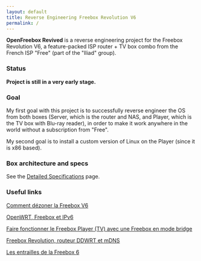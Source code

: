 ```yaml
---
layout: default
title: Reverse Engineering Freebox Revolution V6
permalink: /
---
```

**OpenFreebox Revived** is a reverse engineering project for the Freebox Revolution V6, a feature-packed ISP router + TV box combo from the French ISP "Free" (part of the "Iliad" group).

### Status
**Project is still in a very early stage.**

### Goal
My first goal with this project is to successfully reverse engineer the OS from both boxes (Server, which is the router and NAS, and Player, which is the TV box with Blu-ray reader), in order to make it work anywhere in the world without a subscription from "Free".

My second goal is to install a custom version of Linux on the Player (since it is x86 based).

### Box architecture and specs
See the [Detailed Specifications](https://re-openfreebox.github.io/v6-specs/) page.

### Useful links
[Comment dézoner la Freebox V6](https://korben.info/dezoner-freebox.html)

[OpenWRT, Freebox et IPv6](https://guillaume.vaillant.me/posts/2013-03-20-openwrt-freebox-et-ipv6/)

[Faire fonctionner le Freebox Player (TV) avec une Freebox en mode bridge](https://korben.info/tele-freebox-bridge.html)

[Freebox Revolution, routeur DDWRT et mDNS](https://clement.storck.me/blog/2011/08/freebox-revolution-routeur-ddwrt-et-mdns/)

[Les entrailles de la Freebox 6](https://www.oezratty.net/wordpress/2010/les-entrailles-de-la-freebox-6/)
